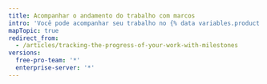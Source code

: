 ```yaml
---
title: Acompanhar o andamento do trabalho com marcos
intro: 'Você pode acompanhar seu trabalho no {% data variables.product.product_name %} criando marcos com pull requests e problemas associados.'
mapTopic: true
redirect_from:
  - /articles/tracking-the-progress-of-your-work-with-milestones
versions:
  free-pro-team: '*'
  enterprise-server: '*'
---
```


